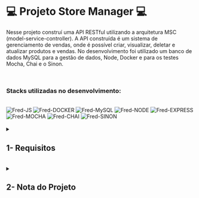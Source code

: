 # :computer: Projeto Store Manager :computer:

Nesse projeto construí uma API RESTful utilizando a arquitetura MSC (model-service-controller). A API construída é um sistema de gerenciamento de vendas, onde é possível criar, visualizar, deletar e atualizar produtos e vendas.
No desenvolvimento foi utilizado um banco de dados MySQL para a gestão de dados, Node, Docker e para os testes Mocha, Chai e o Sinon.

<br />

### Stacks utilizadas no desenvolvimento:
<div style="display: inline_block"><br>
  <img alt="Fred-JS" src="https://img.shields.io/badge/JavaScript-F7DF1E?style=for-the-badge&logo=javascript&logoColor=black" />
  <img alt="Fred-DOCKER" src="https://img.shields.io/badge/Docker-2CA5E0?style=for-the-badge&logo=docker&logoColor=white" />
  <img alt="Fred-MySQL" src="https://img.shields.io/badge/MySQL-005C84?style=for-the-badge&logo=mysql&logoColor=white" />
  <img alt="Fred-NODE" src="https://img.shields.io/badge/Node.js-43853D?style=for-the-badge&logo=node.js&logoColor=white" />
  <img alt="Fred-EXPRESS" src="https://img.shields.io/badge/Express.js-000000?style=for-the-badge&logo=express&logoColor=white" />
  <img alt="Fred-MOCHA" src="https://img.shields.io/badge/Mocha-8D6748?style=for-the-badge&logo=Mocha&logoColor=white" />
  <img alt="Fred-CHAI" src="https://img.shields.io/badge/chai-A30701?style=for-the-badge&logo=chai&logoColor=white" />
  <img alt="Fred-SINON" src="https://img.shields.io/badge/sinon-323330?style=for-the-badge&logo=sinon" />
</div>

<br />

<details>
<summary>
  
## 1- Requisitos
  
</summary>

### 1. Crie endpoints para listar produtos

### 2. Desenvolva testes que cubram no mínimo 5% de linhas e tenha no mínimo 2 funções escritas nas camadas da sua aplicação

### 3. Crie endpoint para cadastrar produtos

### 4. Crie validações para produtos

### 5. Desenvolva testes que cubram no mínimo 10% de linhas e tenha no mínimo 3 funções escritas nas camadas da sua aplicação

### 6. Crie endpoint para validar e cadastrar vendas

### 7. Desenvolva testes que cubram no mínimo 15% de linhas e tenha no mínimo 4 funções escritas nas camadas da sua aplicação

### 8. Crie endpoints para listar vendas

### 9. Desenvolva testes que cubram no mínimo 20% de linhas e tenha no mínimo 6 funções escritas nas camadas da sua aplicação

### 10. Crie endpoint para atualizar um produto

### 11. Desenvolva testes que cubram no mínimo 25% de linhas e tenha no mínimo 7 funções escritas nas camadas da sua aplicação

### 12. Crie endpoint para deletar um produto
  
### 13. Desenvolva testes que cubram no mínimo 30% de linhas e tenha no mínimo 8 funções escritas nas camadas da sua aplicação
  
### 14. Crie endpoint para deletar uma venda
  
### 15. Desenvolva testes que cubram no mínimo 35% de linhas e tenha no mínimo 9 funções escritas nas camadas da sua aplicação
  
### 16. Crie endpoint para atualizar uma venda
  
### 17. Desenvolva testes que cubram no mínimo 40% de linhas e tenha no mínimo 10 funções escritas nas camadas da sua aplicação
  
### 18. Crie endpoint products/search?q=searchTerm
  
### 19. Desenvolva testes que cubram no mínimo 50% de linhas e tenha no mínimo 10 funções escritas nas camadas da sua aplicação
  
### 20. Desenvolva testes que cubram no mínimo 60% de linhas e tenha no mínimo 10 funções escritas nas camadas da sua aplicação

</details>
<br />

<details>
<summary>

## 2- Nota do Projeto

</summary>

## 100% :heavy_check_mark:

![Project-Store-Manager](https://raw.githubusercontent.com/FredericoTP/trybe-project-21-store-manager/main/images/storemanager-grade.png)

</details>
<br />
